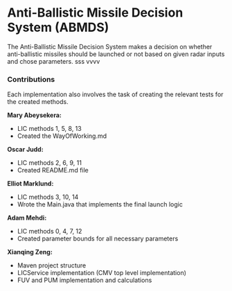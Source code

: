 # Anti-Ballistic Missile Decision System (ABMDS)

The Anti-Ballistic Missile Decision System makes a decision on whether anti-ballistic missiles should be launched or not based on given radar inputs and chose parameters.
sss
vvvv
### Contributions

Each implementation also involves the task of creating the relevant tests for the created methods.

**Mary Abeysekera:**
- LIC methods 1, 5, 8, 13
- Created the WayOfWorking.md

**Oscar Judd:**
- LIC methods 2, 6, 9, 11
- Created README.md file

**Elliot Marklund:** 
- LIC methods 3, 10, 14
- Wrote the Main.java that implements the final launch logic

**Adam Mehdi:** 
- LIC methods 0, 4, 7, 12
- Created parameter bounds for all necessary parameters

**Xianqing Zeng:** 
- Maven project structure
- LICService implementation (CMV top level implementation)
- FUV and PUM implementation and calculations
